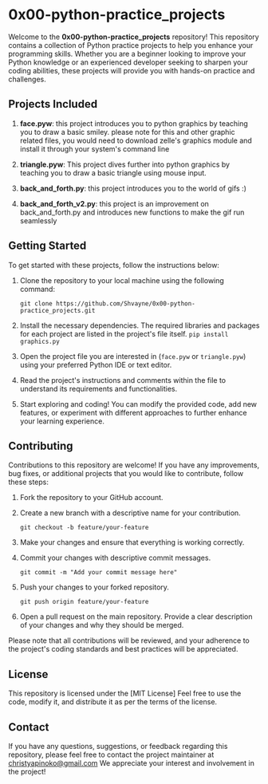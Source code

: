 # 0x00-python-practice_projects

Welcome to the **0x00-python-practice_projects** repository! This repository contains a collection of Python practice projects to help you enhance your programming skills. Whether you are a beginner looking to improve your Python knowledge or an experienced developer seeking to sharpen your coding abilities, these projects will provide you with hands-on practice and challenges.

## Projects Included

1. **face.pyw**: this project introduces you to python graphics by teaching you to draw a basic smiley. please note for this and other graphic related files, you would need to download zelle's graphics module and install it through your system's command line

2. **triangle.pyw**: This project dives further into python graphics by teaching you to draw a basic triangle using mouse input.
3. **back_and_forth.py**: this project introduces you to the world of gifs :)
4. **back_and_forth_v2.py**: this project is an improvement on back_and_forth.py and introduces new functions to make the gif run seamlessly

## Getting Started

To get started with these projects, follow the instructions below:

1. Clone the repository to your local machine using the following command:
   ```
   git clone https://github.com/Shvayne/0x00-python-practice_projects.git
   ```

2. Install the necessary dependencies. The required libraries and packages for each project are listed in the project's file itself.
   ``
      pip install graphics.py
   ``
3. Open the project file you are interested in (`face.pyw` or `triangle.pyw`) using your preferred Python IDE or text editor.

4. Read the project's instructions and comments within the file to understand its requirements and functionalities.

5. Start exploring and coding! You can modify the provided code, add new features, or experiment with different approaches to further enhance your learning experience.

## Contributing

Contributions to this repository are welcome! If you have any improvements, bug fixes, or additional projects that you would like to contribute, follow these steps:

1. Fork the repository to your GitHub account.

2. Create a new branch with a descriptive name for your contribution.
   ```
   git checkout -b feature/your-feature
   ```

3. Make your changes and ensure that everything is working correctly.

4. Commit your changes with descriptive commit messages.
   ```
   git commit -m "Add your commit message here"
   ```

5. Push your changes to your forked repository.
   ```
   git push origin feature/your-feature
   ```

6. Open a pull request on the main repository. Provide a clear description of your changes and why they should be merged.

Please note that all contributions will be reviewed, and your adherence to the project's coding standards and best practices will be appreciated.

## License

This repository is licensed under the [MIT License] Feel free to use the code, modify it, and distribute it as per the terms of the license.

## Contact

If you have any questions, suggestions, or feedback regarding this repository, please feel free to contact the project maintainer at christyapinoko@gmail.com We appreciate your interest and involvement in the project!
